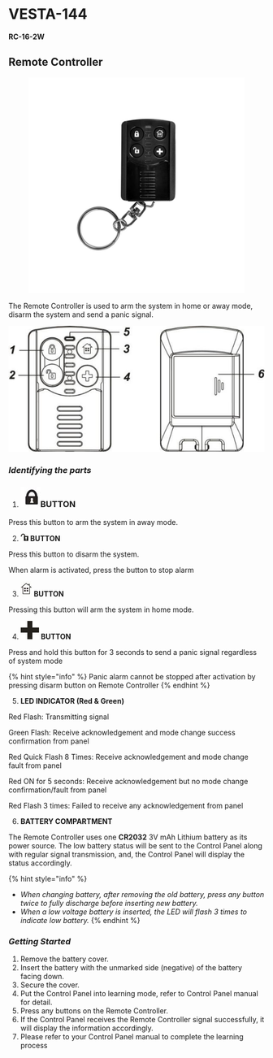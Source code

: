 # VESTA-144

**RC-16-2W**

## **Remote Controller**

<figure><img src=".gitbook/assets/image (23) (1) (1).png" alt=""><figcaption></figcaption></figure>

The Remote Controller is used to arm the system in home or away mode, disarm the system and send a panic signal.

![](<.gitbook/assets/1 (57).jpeg>)

### _**Identifying the parts**_

1. ### <img src=".gitbook/assets/0 (63).jpeg" alt="" data-size="line">BUTTON       &#x20;

Press this button to arm the system in away mode.

2. &#x20;<img src=".gitbook/assets/2 (48).jpeg" alt="" data-size="original"> **BUTTON**

Press this button to disarm the system.

When alarm is activated, press the button to stop alarm

3. <img src=".gitbook/assets/3 (47).jpeg" alt="" data-size="line"> **BUTTON**

Pressing this button will arm the system in home mode.

4. <img src=".gitbook/assets/4 (63).png" alt="" data-size="line"> **BUTTON**

Press and hold this button for 3 seconds to send a panic signal regardless of system mode

{% hint style="info" %}
Panic alarm cannot be stopped after activation by pressing disarm button on Remote Controller
{% endhint %}

5. **LED INDICATOR (Red & Green)**

Red Flash: Transmitting signal

Green Flash: Receive acknowledgement and mode change success confirmation from panel

Red Quick Flash 8 Times: Receive acknowledgement and mode change fault from panel

Red ON for 5 seconds: Receive acknowledgement but no mode change confirmation/fault from panel

Red Flash 3 times: Failed to receive any acknowledgement from panel

6. **BATTERY COMPARTMENT**

The Remote Controller uses one **CR2032** 3V mAh Lithium battery as its power source. The low battery status will be sent to the Control Panel along with regular signal transmission, and, the Control Panel will display the status accordingly.

{% hint style="info" %}
* _When changing battery, after removing the old battery, press any button twice to fully discharge before inserting new battery._
* _When a low voltage battery is inserted, the LED will flash 3 times to indicate low battery._
{% endhint %}

### _**Getting Started**_

1. Remove the battery cover.
2. Insert the battery with the unmarked side (negative) of the battery facing down.
3. Secure the cover.
4. Put the Control Panel into learning mode, refer to Control Panel manual for detail.
5. Press any buttons on the Remote Controller.
6. If the Control Panel receives the Remote Controller signal successfully, it will display the information accordingly.
7. Please refer to your Control Panel manual to complete the learning process
